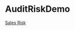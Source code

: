 # AuditRiskDemo

<a href="https://antonioloureiro.github.io/AuditRiskDemo/sales_risk.html">Sales Risk</a>
